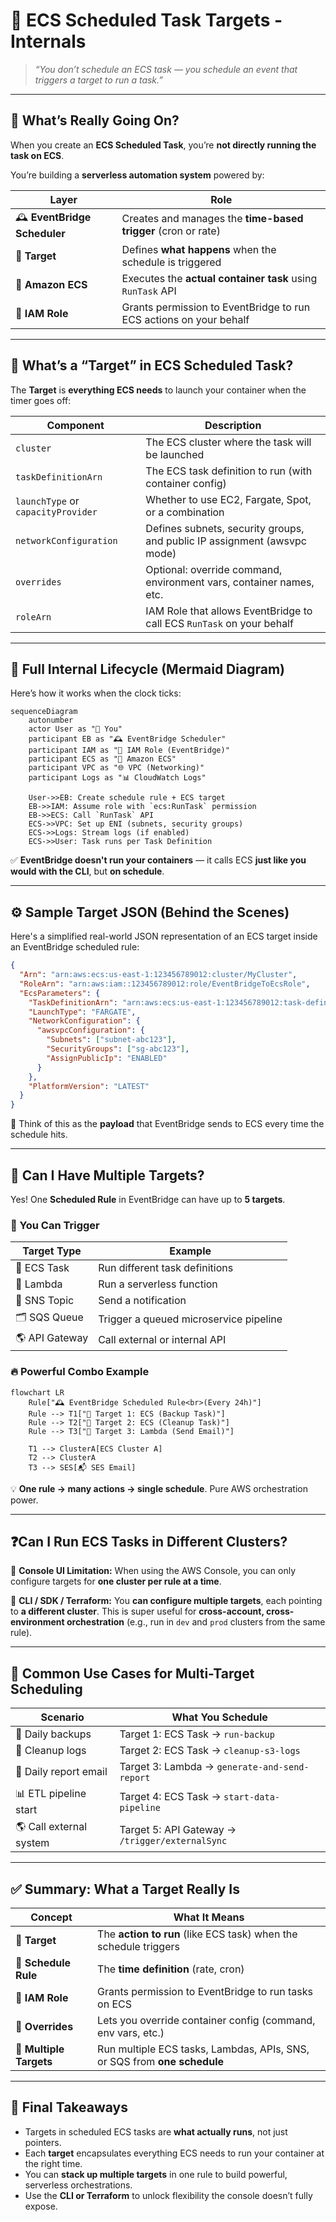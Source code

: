 # 🎯 ECS Scheduled Task Targets - Internals

> _“You don’t schedule an ECS task — you schedule an event that triggers a target to run a task.”_

---

## 🧠 What’s Really Going On?

When you create an **ECS Scheduled Task**, you’re **not directly running the task on ECS**.

You’re building a **serverless automation system** powered by:

| Layer                        | Role                                                               |
| ---------------------------- | ------------------------------------------------------------------ |
| 🕰️ **EventBridge Scheduler** | Creates and manages the **time-based trigger** (cron or rate)      |
| 🎯 **Target**                | Defines **what happens** when the schedule is triggered            |
| 🚢 **Amazon ECS**            | Executes the **actual container task** using `RunTask` API         |
| 🔐 **IAM Role**              | Grants permission to EventBridge to run ECS actions on your behalf |

---

## 🧩 What’s a “Target” in ECS Scheduled Task?

The **Target** is **everything ECS needs** to launch your container when the timer goes off:

| Component                          | Description                                                              |
| ---------------------------------- | ------------------------------------------------------------------------ |
| `cluster`                          | The ECS cluster where the task will be launched                          |
| `taskDefinitionArn`                | The ECS task definition to run (with container config)                   |
| `launchType` or `capacityProvider` | Whether to use EC2, Fargate, Spot, or a combination                      |
| `networkConfiguration`             | Defines subnets, security groups, and public IP assignment (awsvpc mode) |
| `overrides`                        | Optional: override command, environment vars, container names, etc.      |
| `roleArn`                          | IAM Role that allows EventBridge to call ECS `RunTask` on your behalf    |

---

## 🔄 Full Internal Lifecycle (Mermaid Diagram)

Here’s how it works when the clock ticks:

```mermaid
sequenceDiagram
    autonumber
    actor User as "👤 You"
    participant EB as "🕰️ EventBridge Scheduler"
    participant IAM as "🔐 IAM Role (EventBridge)"
    participant ECS as "🚢 Amazon ECS"
    participant VPC as "🌐 VPC (Networking)"
    participant Logs as "📊 CloudWatch Logs"

    User->>EB: Create schedule rule + ECS target
    EB->>IAM: Assume role with `ecs:RunTask` permission
    EB->>ECS: Call `RunTask` API
    ECS->>VPC: Set up ENI (subnets, security groups)
    ECS->>Logs: Stream logs (if enabled)
    ECS->>User: Task runs per Task Definition
```

✅ **EventBridge doesn't run your containers** — it calls ECS **just like you would with the CLI**, but **on schedule**.

---

## ⚙️ Sample Target JSON (Behind the Scenes)

Here's a simplified real-world JSON representation of an ECS target inside an EventBridge scheduled rule:

```json
{
  "Arn": "arn:aws:ecs:us-east-1:123456789012:cluster/MyCluster",
  "RoleArn": "arn:aws:iam::123456789012:role/EventBridgeToEcsRole",
  "EcsParameters": {
    "TaskDefinitionArn": "arn:aws:ecs:us-east-1:123456789012:task-definition/MyTask:5",
    "LaunchType": "FARGATE",
    "NetworkConfiguration": {
      "awsvpcConfiguration": {
        "Subnets": ["subnet-abc123"],
        "SecurityGroups": ["sg-abc123"],
        "AssignPublicIp": "ENABLED"
      }
    },
    "PlatformVersion": "LATEST"
  }
}
```

🧠 Think of this as the **payload** that EventBridge sends to ECS every time the schedule hits.

---

## 🔁 Can I Have Multiple Targets?

Yes! One **Scheduled Rule** in EventBridge can have up to **5 targets**.

### 🚀 You Can Trigger

| Target Type    | Example                                |
| -------------- | -------------------------------------- |
| 🎯 ECS Task    | Run different task definitions         |
| 🧠 Lambda      | Run a serverless function              |
| 📨 SNS Topic   | Send a notification                    |
| 🗂️ SQS Queue   | Trigger a queued microservice pipeline |
| 🌎 API Gateway | Call external or internal API          |

### 🔥 Powerful Combo Example

```mermaid
flowchart LR
    Rule["🕰️ EventBridge Scheduled Rule<br>(Every 24h)"]
    Rule --> T1["🎯 Target 1: ECS (Backup Task)"]
    Rule --> T2["🎯 Target 2: ECS (Cleanup Task)"]
    Rule --> T3["🔁 Target 3: Lambda (Send Email)"]

    T1 --> ClusterA[ECS Cluster A]
    T2 --> ClusterA
    T3 --> SES[📬 SES Email]
```

💡 **One rule → many actions → single schedule**. Pure AWS orchestration power.

---

## ❓Can I Run ECS Tasks in Different Clusters?

🔸 **Console UI Limitation:** When using the AWS Console, you can only configure targets for **one cluster per rule at a time**.

🔸 **CLI / SDK / Terraform:** You **can configure multiple targets**, each pointing to **a different cluster**. This is super useful for **cross-account, cross-environment orchestration** (e.g., run in `dev` and `prod` clusters from the same rule).

---

## 🧠 Common Use Cases for Multi-Target Scheduling

| Scenario                | What You Schedule                               |
| ----------------------- | ----------------------------------------------- |
| 🔁 Daily backups        | Target 1: ECS Task → `run-backup`               |
| 🧼 Cleanup logs         | Target 2: ECS Task → `cleanup-s3-logs`          |
| 📧 Daily report email   | Target 3: Lambda → `generate-and-send-report`   |
| 📊 ETL pipeline start   | Target 4: ECS Task → `start-data-pipeline`      |
| 🌎 Call external system | Target 5: API Gateway → `/trigger/externalSync` |

---

## ✅ Summary: What a Target Really Is

| Concept                 | What It Means                                                            |
| ----------------------- | ------------------------------------------------------------------------ |
| 🎯 **Target**           | The **action to run** (like ECS task) when the schedule triggers         |
| 🧾 **Schedule Rule**    | The **time definition** (rate, cron)                                     |
| 🔐 **IAM Role**         | Grants permission to EventBridge to run tasks on ECS                     |
| 🔧 **Overrides**        | Lets you override container config (command, env vars, etc.)             |
| 🔁 **Multiple Targets** | Run multiple ECS tasks, Lambdas, APIs, SNS, or SQS from **one schedule** |

---

## 📌 Final Takeaways

- Targets in scheduled ECS tasks are **what actually runs**, not just pointers.
- Each **target** encapsulates everything ECS needs to run your container at the right time.
- You can **stack up multiple targets** in one rule to build powerful, serverless orchestrations.
- Use the **CLI or Terraform** to unlock flexibility the console doesn’t fully expose.
